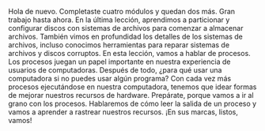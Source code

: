 Hola de nuevo. Completaste cuatro módulos
y quedan dos más. Gran trabajo hasta ahora. En la última lección,
aprendimos a particionar y configurar discos con sistemas de archivos
para comenzar a almacenar archivos. También vimos en profundidad
los detalles de los sistemas de archivos, incluso conocimos herramientas para reparar
sistemas de archivos y discos corruptos. En esta lección,
vamos a hablar de procesos. Los procesos juegan un papel importante
en nuestra experiencia de usuarios de computadoras. Después de todo, ¿para qué usar una computadora
si no puedes usar algún programa? Con cada vez más procesos
ejecutándose en nuestra computadora, tenemos que idear formas de mejorar
nuestros recursos de hardware. Prepárate, porque vamos a ir al grano
con los procesos. Hablaremos de cómo leer
la salida de un proceso y vamos a aprender a rastrear nuestros recursos. ¡En sus marcas, listos, vamos!